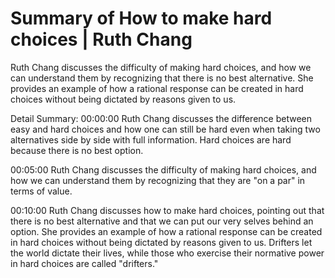 # Summary of How to make hard choices | Ruth Chang

Ruth Chang discusses the difficulty of making hard choices, and how we can understand them by recognizing that there is no best alternative. She provides an example of how a rational response can be created in hard choices without being dictated by reasons given to us.

Detail Summary: 
00:00:00
Ruth Chang discusses the difference between easy and hard choices and how one can still be hard even when taking two alternatives side by side with full information. Hard choices are hard because there is no best option.

00:05:00
Ruth Chang discusses the difficulty of making hard choices, and how we can understand them by recognizing that they are "on a par" in terms of value.

00:10:00
Ruth Chang discusses how to make hard choices, pointing out that there is no best alternative and that we can put our very selves behind an option. She provides an example of how a rational response can be created in hard choices without being dictated by reasons given to us. Drifters let the world dictate their lives, while those who exercise their normative power in hard choices are called "drifters."

